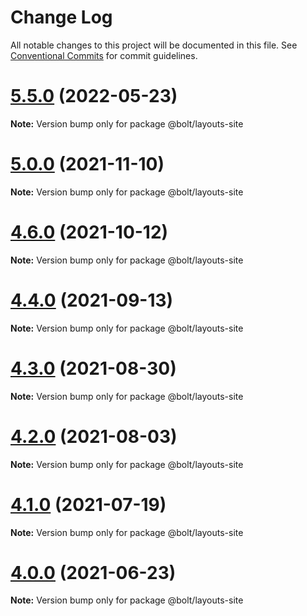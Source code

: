 # Change Log

All notable changes to this project will be documented in this file.
See [Conventional Commits](https://conventionalcommits.org) for commit guidelines.

# [5.5.0](https://github.com/boltdesignsystem/bolt/tree/master/packages/layouts/bolt-site/compare/v5.4.0...v5.5.0) (2022-05-23)

**Note:** Version bump only for package @bolt/layouts-site





# [5.0.0](https://github.com/boltdesignsystem/bolt/tree/master/packages/layouts/bolt-site/compare/v4.7.0...v5.0.0) (2021-11-10)

**Note:** Version bump only for package @bolt/layouts-site





# [4.6.0](https://github.com/boltdesignsystem/bolt/tree/master/packages/layouts/bolt-site/compare/v4.5.1...v4.6.0) (2021-10-12)

**Note:** Version bump only for package @bolt/layouts-site





# [4.4.0](https://github.com/boltdesignsystem/bolt/tree/master/packages/layouts/bolt-site/compare/v4.3.0...v4.4.0) (2021-09-13)

**Note:** Version bump only for package @bolt/layouts-site





# [4.3.0](https://github.com/boltdesignsystem/bolt/tree/master/packages/layouts/bolt-site/compare/v4.2.3...v4.3.0) (2021-08-30)

**Note:** Version bump only for package @bolt/layouts-site





# [4.2.0](https://github.com/boltdesignsystem/bolt/tree/master/packages/layouts/bolt-site/compare/v4.1.1...v4.2.0) (2021-08-03)

**Note:** Version bump only for package @bolt/layouts-site





# [4.1.0](https://github.com/boltdesignsystem/bolt/tree/master/packages/layouts/bolt-site/compare/v4.0.2...v4.1.0) (2021-07-19)

**Note:** Version bump only for package @bolt/layouts-site





# [4.0.0](https://github.com/boltdesignsystem/bolt/tree/master/packages/layouts/bolt-site/compare/v4.0.0-beta-4...v4.0.0) (2021-06-23)

**Note:** Version bump only for package @bolt/layouts-site
